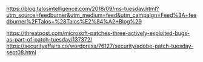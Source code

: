 https://blog.talosintelligence.com/2018/09/ms-tuesday.html?utm_source=feedburner&utm_medium=feed&utm_campaign=Feed%3A+feedburner%2FTalos+%28Talos%E2%84%A2+Blog%29

https://threatpost.com/microsoft-patches-three-actively-exploited-bugs-as-part-of-patch-tuesday/137372/
https://securityaffairs.co/wordpress/76127/security/adobe-patch-tuesday-sept08.html
